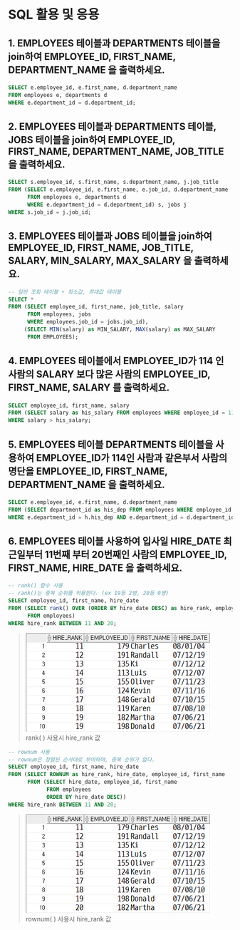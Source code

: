 # SQL 활용 및 응용

## 1. EMPLOYEES 테이블과 DEPARTMENTS 테이블을 join하여 EMPLOYEE_ID, FIRST_NAME, DEPARTMENT_NAME 을 출력하세요.
```sql
SELECT e.employee_id, e.first_name, d.department_name
FROM employees e, departments d
WHERE e.department_id = d.department_id;
```

## 2. EMPLOYEES 테이블과 DEPARTMENTS 테이블, JOBS 테이블을 join하여 EMPLOYEE_ID, FIRST_NAME, DEPARTMENT_NAME, JOB_TITLE 을 출력하세요.
```sql
SELECT s.employee_id, s.first_name, s.department_name, j.job_title
FROM (SELECT e.employee_id, e.first_name, e.job_id, d.department_name
      FROM employees e, departments d
      WHERE e.department_id = d.department_id) s, jobs j
WHERE s.job_id = j.job_id;
```

## 3. EMPLOYEES 테이블과 JOBS 테이블을 join하여 EMPLOYEE_ID, FIRST_NAME, JOB_TITLE, SALARY, MIN_SALARY, MAX_SALARY 을 출력하세요.
```sql
-- 일반 조회 테이블 + 최소값, 최대값 테이블
SELECT *
FROM (SELECT employee_id, first_name, job_title, salary
      FROM employees, jobs
      WHERE employees.job_id = jobs.job_id),
     (SELECT MIN(salary) as MIN_SALARY, MAX(salary) as MAX_SALARY
      FROM EMPLOYEES);
```
  
## 4. EMPLOYEES 테이블에서 EMPLOYEE_ID가 114 인 사람의 SALARY 보다 많은 사람의 EMPLOYEE_ID, FIRST_NAME, SALARY 를 출력하세요.
```sql
SELECT employee_id, first_name, salary
FROM (SELECT salary as his_salary FROM employees WHERE employee_id = 114), employees
WHERE salary > his_salary;
```
## 5. EMPLOYEES 테이블 DEPARTMENTS 테이블을 사용하여 EMPLOYEE_ID가 114인 사람과 같은부서 사람의 명단을 EMPLOYEE_ID, FIRST_NAME, DEPARTMENT_NAME 을 출력하세요.
```sql
SELECT e.employee_id, e.first_name, d.department_name
FROM (SELECT department_id as his_dep FROM employees WHERE employee_id = 114) h, employees e, departments d
WHERE e.department_id = h.his_dep AND e.department_id = d.department_id;
```
## 6. EMPLOYEES 테이블 사용하여  입사일 HIRE_DATE 최근일부터 11번째 부터 20번째인 사람의 EMPLOYEE_ID, FIRST_NAME, HIRE_DATE 을 출력하세요.
```sql
-- rank() 함수 사용
-- rank()는 중복 순위를 허용한다. (ex 19등 2명, 20등 0명)
SELECT employee_id, first_name, hire_date
FROM (SELECT rank() OVER (ORDER BY hire_date DESC) as hire_rank, employee_id, first_name, hire_date
      FROM employees)
WHERE hire_rank BETWEEN 11 AND 20;
```
>![rank](./rank.png)  
>rank( ) 사용시 hire_rank 값
```sql
-- rownum 사용
-- rownum은 정렬된 순서대로 부여하며, 중복 순위가 없다.
SELECT employee_id, first_name, hire_date
FROM (SELECT ROWNUM as hire_rank, hire_date, employee_id, first_name
      FROM (SELECT hire_date, employee_id, first_name
            FROM employees
            ORDER BY hire_date DESC))
WHERE hire_rank BETWEEN 11 AND 20;
```
>![rownum](./rownum.png)  
>rownum( ) 사용시 hire_rank 값
